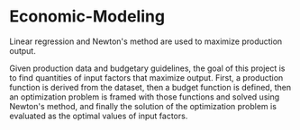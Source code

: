 # Economic-Modeling
Linear regression and Newton's method are used to maximize production output.

Given production data and budgetary guidelines, the goal of this project is to find quantities of input factors that maximize output. First, a production function is derived from the dataset, then a budget function is defined, then an optimization problem is framed with those functions and solved using Newton's method, and finally the solution of the optimization problem is evaluated as the optimal values of input factors. 
